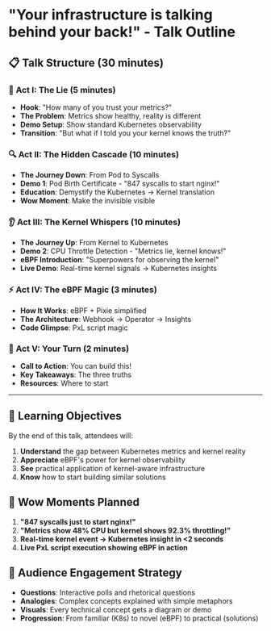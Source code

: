 # "Your infrastructure is talking behind your back!" - Talk Outline

## 📋 Talk Structure (30 minutes)

### 🎪 **Act I: The Lie** (5 minutes)
- **Hook**: "How many of you trust your metrics?" 
- **The Problem**: Metrics show healthy, reality is different
- **Demo Setup**: Show standard Kubernetes observability
- **Transition**: "But what if I told you your kernel knows the truth?"

### 🔍 **Act II: The Hidden Cascade** (10 minutes)
- **The Journey Down**: From Pod to Syscalls
- **Demo 1**: Pod Birth Certificate - "847 syscalls to start nginx!"
- **Education**: Demystify the Kubernetes → Kernel translation
- **Wow Moment**: Make the invisible visible

### 👂 **Act III: The Kernel Whispers** (10 minutes)
- **The Journey Up**: From Kernel to Kubernetes
- **Demo 2**: CPU Throttle Detection - "Metrics lie, kernel knows!"
- **eBPF Introduction**: "Superpowers for observing the kernel"
- **Live Demo**: Real-time kernel signals → Kubernetes insights

### ⚡ **Act IV: The eBPF Magic** (3 minutes)
- **How It Works**: eBPF + Pixie simplified
- **The Architecture**: Webhook → Operator → Insights
- **Code Glimpse**: PxL script magic

### 🚀 **Act V: Your Turn** (2 minutes)
- **Call to Action**: You can build this!
- **Key Takeaways**: The three truths
- **Resources**: Where to start

---

## 🎯 Learning Objectives
By the end of this talk, attendees will:
1. **Understand** the gap between Kubernetes metrics and kernel reality
2. **Appreciate** eBPF's power for kernel observability
3. **See** practical application of kernel-aware infrastructure
4. **Know** how to start building similar solutions

## 💫 Wow Moments Planned
1. **"847 syscalls just to start nginx!"**
2. **"Metrics show 48% CPU but kernel shows 92.3% throttling!"**
3. **Real-time kernel event → Kubernetes insight in <2 seconds**
4. **Live PxL script execution showing eBPF in action**

## 🎪 Audience Engagement Strategy
- **Questions**: Interactive polls and rhetorical questions
- **Analogies**: Complex concepts explained with simple metaphors
- **Visuals**: Every technical concept gets a diagram or demo
- **Progression**: From familiar (K8s) to novel (eBPF) to practical (solutions)